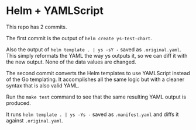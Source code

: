 Helm + YAMLScript
=================

This repo has 2 commits.

The first commit is the output of `helm create ys-test-chart`.

Also the output of `helm template . | ys -sY -` saved as `.original.yaml`.
This simply reformats the YAML the way ys outputs it, so we can diff it with
the new output.
None of the data values are changed.

The second commit converts the Helm templates to use YAMLScript instead of the
Go templating.
It accomplishes all the same logic but with a cleaner syntax that is also valid
YAML.

Run the `make test` command to see that the same resulting YAML output is
produced.

It runs `helm template . | ys -Ys -` saved as `.manifest.yaml` and diffs it
against `.original.yaml`.
